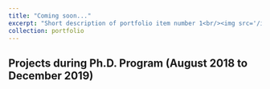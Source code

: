 ```yaml
---
title: "Coming soon..."
excerpt: "Short description of portfolio item number 1<br/><img src='/images/covid-19.png'>"
collection: portfolio
---
```


## Projects during Ph.D. Program (August 2018 to December 2019)

